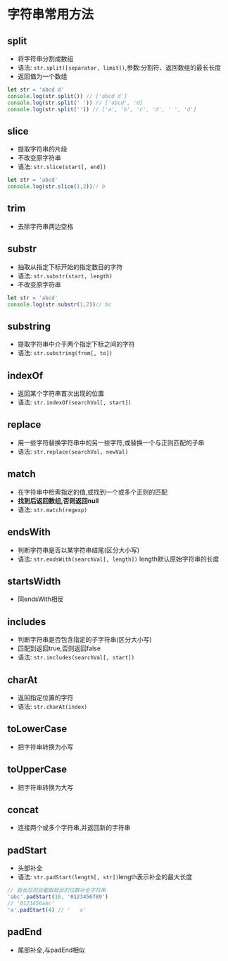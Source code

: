 # 字符串常用方法
## split
- 将字符串分割成数组
- 语法: `str.split([separator, limit])`,参数:分割符、返回数组的最长长度
- 返回值为一个数组
```js
let str = 'abcd d'
console.log(str.split()) // ['abcd d']
console.log(str.split(' ')) // ['abcd', 'd]
console.log(str.split('')) // ['a', 'b', 'c', 'd', ' ', 'd']
```
## slice
- 提取字符串的片段
- 不改变原字符串
- 语法: `str.slice(start[, end])`
```js
let str = 'abcd'
console.log(str.slice(1,2))// b
```
## trim
- 去除字符串两边空格
## substr
- 抽取从指定下标开始的指定数目的字符
- 语法: `str.substr(start, length)`
- 不改变原字符串
```js
let str = 'abcd'
console.log(str.substr(1,2))// bc
```
## substring
- 提取字符串中介于两个指定下标之间的字符
- 语法: `str.substring(from[, to])`
## indexOf
- 返回某个字符串首次出现的位置
- 语法: `str.indexOf(searchVal[, start])`
## replace
- 用一些字符替换字符串中的另一些字符,或替换一个与正则匹配的子串
- 语法: `str.replace(searchVal, newVal)`
## match
- 在字符串中检索指定的值,或找到一个或多个正则的匹配
- **找到后返回数组,否则返回null**
- 语法: `str.match(regexp)`
## endsWith
- 判断字符串是否以某字符串结尾(区分大小写)
- 语法: `str.endsWith(searchVal[, length])` length默认原始字符串的长度
## startsWidth
- 同endsWith相反
## includes
- 判断字符串是否包含指定的子字符串(区分大小写)
- 匹配到返回true,否则返回false
- 语法: `str.includes(searchVal[, start])`
## charAt
- 返回指定位置的字符
- 语法: `str.charAt(index)`
## toLowerCase
- 把字符串转换为小写
## toUpperCase
- 把字符串转换为大写
## concat
- 连接两个或多个字符串,并返回新的字符串
## padStart
- 头部补全
- 语法: `str.padStart(length[, str])`length表示补全的最大长度
```js
// 超长后则会截取超出的位数补全字符串
'abc'.padStart(10, '0123456789')
// '0123456abc'
'x'.padStart(4) // '   x'
```
## padEnd
- 尾部补全,与padEnd相似